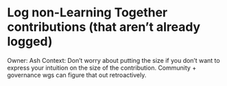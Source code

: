 # Log non-Learning Together contributions (that aren’t already logged)

Owner: Ash
Context: Don’t worry about putting the size if you don’t want to express your intuition on the size of the contribution. Community + governance wgs can figure that out retroactively.